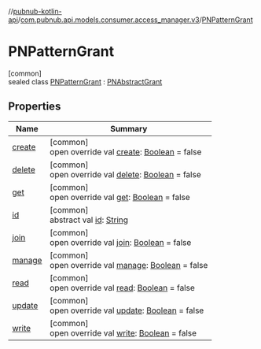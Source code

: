 //[pubnub-kotlin-api](../../../index.md)/[com.pubnub.api.models.consumer.access_manager.v3](../index.md)/[PNPatternGrant](index.md)

# PNPatternGrant

[common]\
sealed class [PNPatternGrant](index.md) : [PNAbstractGrant](../-p-n-abstract-grant/index.md)

## Properties

| Name | Summary |
|---|---|
| [create](../-p-n-abstract-grant/create.md) | [common]<br>open override val [create](../-p-n-abstract-grant/create.md): [Boolean](https://kotlinlang.org/api/latest/jvm/stdlib/kotlin-stdlib/kotlin/-boolean/index.html) = false |
| [delete](../-p-n-abstract-grant/delete.md) | [common]<br>open override val [delete](../-p-n-abstract-grant/delete.md): [Boolean](https://kotlinlang.org/api/latest/jvm/stdlib/kotlin-stdlib/kotlin/-boolean/index.html) = false |
| [get](../-p-n-abstract-grant/get.md) | [common]<br>open override val [get](../-p-n-abstract-grant/get.md): [Boolean](https://kotlinlang.org/api/latest/jvm/stdlib/kotlin-stdlib/kotlin/-boolean/index.html) = false |
| [id](../-p-n-grant/id.md) | [common]<br>abstract val [id](../-p-n-grant/id.md): [String](https://kotlinlang.org/api/latest/jvm/stdlib/kotlin-stdlib/kotlin/-string/index.html) |
| [join](../-p-n-abstract-grant/join.md) | [common]<br>open override val [join](../-p-n-abstract-grant/join.md): [Boolean](https://kotlinlang.org/api/latest/jvm/stdlib/kotlin-stdlib/kotlin/-boolean/index.html) = false |
| [manage](../-p-n-abstract-grant/manage.md) | [common]<br>open override val [manage](../-p-n-abstract-grant/manage.md): [Boolean](https://kotlinlang.org/api/latest/jvm/stdlib/kotlin-stdlib/kotlin/-boolean/index.html) = false |
| [read](../-p-n-abstract-grant/read.md) | [common]<br>open override val [read](../-p-n-abstract-grant/read.md): [Boolean](https://kotlinlang.org/api/latest/jvm/stdlib/kotlin-stdlib/kotlin/-boolean/index.html) = false |
| [update](../-p-n-abstract-grant/update.md) | [common]<br>open override val [update](../-p-n-abstract-grant/update.md): [Boolean](https://kotlinlang.org/api/latest/jvm/stdlib/kotlin-stdlib/kotlin/-boolean/index.html) = false |
| [write](../-p-n-abstract-grant/write.md) | [common]<br>open override val [write](../-p-n-abstract-grant/write.md): [Boolean](https://kotlinlang.org/api/latest/jvm/stdlib/kotlin-stdlib/kotlin/-boolean/index.html) = false |
